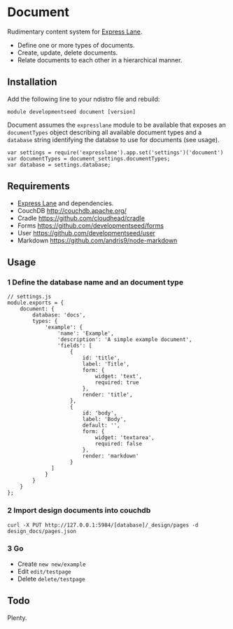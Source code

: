 
# Document

Rudimentary content system for [Express Lane](https://github.com/developmentseed/expresslane).

- Define one or more types of documents.
- Create, update, delete documents.
- Relate documents to each other in a hierarchical manner.

## Installation

Add the following line to your ndistro file and rebuild:

    module developmentseed document [version]

Document assumes the `expresslane` module to be available that exposes an
`documentTypes` object describing all available document types and a `database`
string identifying the databse to use for documents (see usage).

    var settings = require('expresslane').app.set('settings')('document')
    var documentTypes = document_settings.documentTypes;
    var database = settings.database;

## Requirements

- [Express Lane](https://github.com/developmentseed/expresslane) and dependencies.
- CouchDB http://couchdb.apache.org/
- Cradle https://github.com/cloudhead/cradle
- Forms https://github.com/developmentseed/forms
- User https://github.com/developmentseed/user
- Markdown https://github.com/andris9/node-markdown

## Usage

### 1 Define the database name and an document type

    // settings.js
    module.exports = {
        document: {
            database: 'docs',
            types: {
                'example': {
                    'name': 'Example',
                    'description': 'A simple example document',
                    'fields': [
                        {
                            id: 'title',
                            label: 'Title',
                            form: {
                                widget: 'text',
                                required: true
                            },
                            render: 'title',
                        },
                        {
                            id: 'body',
                            label: 'Body',
                            default: '',
                            form: {
                                widget: 'textarea',
                                required: false
                            },
                            render: 'markdown'
                        }
                  ]
                }
            }
        }
    };

### 2 Import design documents into couchdb

    curl -X PUT http://127.0.0.1:5984/[database]/_design/pages -d design_docs/pages.json

### 3 Go

- Create `new new/example`
- Edit `edit/testpage`
- Delete `delete/testpage`

## Todo

Plenty.
